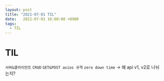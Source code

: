 ```yaml
---
layout: post
title: "2021-07-01 TIL"
date:   2021-07-01 16:00:00 +0900
tags:
  - TIL
---
```


# TIL

`서버&클라이언트`
`CRUD`
`GET&POST axios 규격`
`zero down time` -> 왜 api v1, v2로 나뉘는지?
